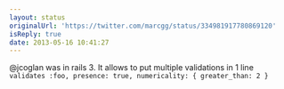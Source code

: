 ```yaml
---
layout: status
originalUrl: 'https://twitter.com/marcgg/status/334981917780869120'
isReply: true
date: 2013-05-16 10:41:27
---
```


@jcoglan was in rails 3. It allows to put multiple validations in 1 line `validates :foo, presence: true, numericality: { greater_than: 2 }`
